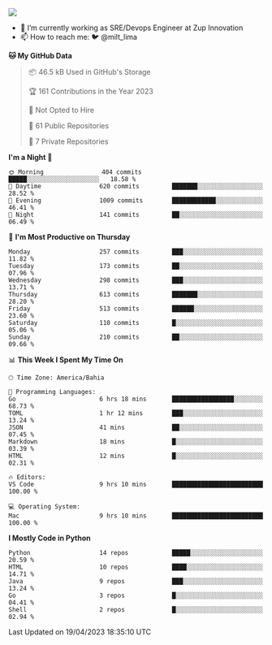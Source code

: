 ![](https://komarev.com/ghpvc/?username=miltlima&color=blue)
                 

- 🔭 I’m currently working as SRE/Devops Engineer at Zup Innovation
- 📫 How to reach me: 🐦 @milt_lima

<!--START_SECTION:waka-->
**🐱 My GitHub Data** 

> 📦 46.5 kB Used in GitHub's Storage 
 > 
> 🏆 161 Contributions in the Year 2023
 > 
> 🚫 Not Opted to Hire
 > 
> 📜 61 Public Repositories 
 > 
> 🔑 7 Private Repositories 
 > 
**I'm a Night 🦉** 

```text
🌞 Morning                404 commits         █████░░░░░░░░░░░░░░░░░░░░   18.58 % 
🌆 Daytime                620 commits         ███████░░░░░░░░░░░░░░░░░░   28.52 % 
🌃 Evening                1009 commits        ████████████░░░░░░░░░░░░░   46.41 % 
🌙 Night                  141 commits         ██░░░░░░░░░░░░░░░░░░░░░░░   06.49 % 
```
📅 **I'm Most Productive on Thursday** 

```text
Monday                   257 commits         ███░░░░░░░░░░░░░░░░░░░░░░   11.82 % 
Tuesday                  173 commits         ██░░░░░░░░░░░░░░░░░░░░░░░   07.96 % 
Wednesday                298 commits         ███░░░░░░░░░░░░░░░░░░░░░░   13.71 % 
Thursday                 613 commits         ███████░░░░░░░░░░░░░░░░░░   28.20 % 
Friday                   513 commits         ██████░░░░░░░░░░░░░░░░░░░   23.60 % 
Saturday                 110 commits         █░░░░░░░░░░░░░░░░░░░░░░░░   05.06 % 
Sunday                   210 commits         ██░░░░░░░░░░░░░░░░░░░░░░░   09.66 % 
```


📊 **This Week I Spent My Time On** 

```text
🕑︎ Time Zone: America/Bahia

💬 Programming Languages: 
Go                       6 hrs 18 mins       █████████████████░░░░░░░░   68.73 % 
TOML                     1 hr 12 mins        ███░░░░░░░░░░░░░░░░░░░░░░   13.24 % 
JSON                     41 mins             ██░░░░░░░░░░░░░░░░░░░░░░░   07.45 % 
Markdown                 18 mins             █░░░░░░░░░░░░░░░░░░░░░░░░   03.39 % 
HTML                     12 mins             █░░░░░░░░░░░░░░░░░░░░░░░░   02.31 % 

🔥 Editors: 
VS Code                  9 hrs 10 mins       █████████████████████████   100.00 % 

💻 Operating System: 
Mac                      9 hrs 10 mins       █████████████████████████   100.00 % 
```

**I Mostly Code in Python** 

```text
Python                   14 repos            █████░░░░░░░░░░░░░░░░░░░░   20.59 % 
HTML                     10 repos            ████░░░░░░░░░░░░░░░░░░░░░   14.71 % 
Java                     9 repos             ███░░░░░░░░░░░░░░░░░░░░░░   13.24 % 
Go                       3 repos             █░░░░░░░░░░░░░░░░░░░░░░░░   04.41 % 
Shell                    2 repos             █░░░░░░░░░░░░░░░░░░░░░░░░   02.94 % 
```




 Last Updated on 19/04/2023 18:35:10 UTC
<!--END_SECTION:waka-->
